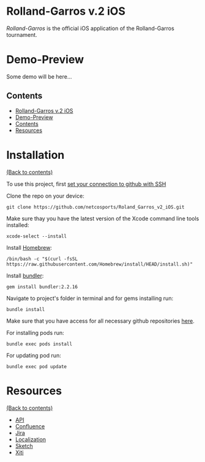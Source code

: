 # Rolland-Garros v.2 iOS

_Rolland-Garros_ is the official iOS application of the Rolland-Garros tournament.

# Demo-Preview

Some demo will be here...

## Contents

- [Rolland-Garros v.2 iOS](#rolland-garros-v2-ios)
- [Demo-Preview](#demo-preview)
- [Contents](#contents)
- [Resources](#resources)

# Installation
[(Back to contents)](#contents)

To use this project, first [set your connection to github with SSH](https://docs.github.com/en/authentication/connecting-to-github-with-ssh)

Сlone the repo on your device:

```
git clone https://github.com/netcosports/Roland_Garros_v2_iOS.git
```

Make sure thay you have the latest version of the Xcode command line tools installed:

```
xcode-select --install
```

Install [Homebrew](https://brew.sh/):

```
/bin/bash -c "$(curl -fsSL https://raw.githubusercontent.com/Homebrew/install/HEAD/install.sh)"
```

Install [bundler](https://bundler.io/):
```
gem install bundler:2.2.16
```

Navigate to project's folder in terminal and for gems installing run:

```
bundle install
``` 

Make sure that you have access for all necessary github repositories [here](https://github.com/netcosports/Roland_Garros_v2_iOS/blob/development/Podfile).

For installing pods run:

```
bundle exec pods install
```

For updating pod run:

```
bundle exec pod update
```

# Resources
[(Back to contents)](#contents)

- [API](https://docs.google.com/spreadsheets/d/1kIEJcooh3hIipZQdds9s0v1ihHpiYybnfgrjBJ4-qEA/edit#gid=0)
- [Confluence](https://fedfraten.atlassian.net/wiki/spaces/RGApp/overview)
- [Jira](https://fedfraten.atlassian.net/secure/RapidBoard.jspa?rapidView=22)
- [Localization](https://docs.google.com/spreadsheets/d/13NK4l4XxQUbYk7R0-F52k8w7jgC_So1vzCEOGHQ9x1M/edit#gid=0)
- [Sketch](https://drive.google.com/drive/u/0/folders/1qUIibjueEqzBc8haAjeojwLGbzCRMMD7)
- [Xiti](https://drive.google.com/drive/folders/1Fs-QAQSGTOEJe4CQIfQqlMAah8w8FDe8)
